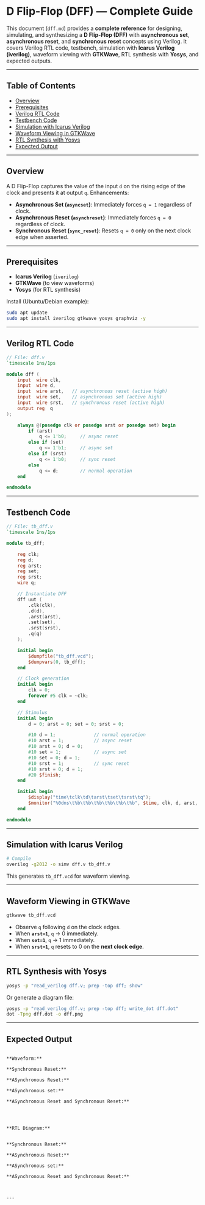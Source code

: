 # D Flip-Flop (DFF) — Complete Guide

This document (`dff.md`) provides a **complete reference** for designing, simulating, and synthesizing a **D Flip-Flop (DFF)** with **asynchronous set**, **asynchronous reset**, and **synchronous reset** concepts using Verilog. It covers Verilog RTL code, testbench, simulation with **Icarus Verilog (iverilog)**, waveform viewing with **GTKWave**, RTL synthesis with **Yosys**, and expected outputs.

---

## Table of Contents

* [Overview](#overview)
* [Prerequisites](#prerequisites)
* [Verilog RTL Code](#verilog-rtl-code)
* [Testbench Code](#testbench-code)
* [Simulation with Icarus Verilog](#simulation-with-icarus-verilog)
* [Waveform Viewing in GTKWave](#waveform-viewing-in-gtkwave)
* [RTL Synthesis with Yosys](#rtl-synthesis-with-yosys)
* [Expected Output](#expected-output)

---

## Overview

A D Flip-Flop captures the value of the input `d` on the rising edge of the clock and presents it at output `q`. Enhancements:

* **Asynchronous Set (`asyncset`)**: Immediately forces `q = 1` regardless of clock.
* **Asynchronous Reset (`asynchreset`)**: Immediately forces `q = 0` regardless of clock.
* **Synchronous Reset (`sync_reset`)**: Resets `q = 0` only on the next clock edge when asserted.

---

## Prerequisites

* **Icarus Verilog** (`iverilog`)
* **GTKWave** (to view waveforms)
* **Yosys** (for RTL synthesis)

Install (Ubuntu/Debian example):

```bash
sudo apt update
sudo apt install iverilog gtkwave yosys graphviz -y
```

---

## Verilog RTL Code

```verilog
// File: dff.v
`timescale 1ns/1ps

module dff (
    input  wire clk,
    input  wire d,
    input  wire arst,   // asynchronous reset (active high)
    input  wire set,    // asynchronous set (active high)
    input  wire srst,   // synchronous reset (active high)
    output reg  q
);

    always @(posedge clk or posedge arst or posedge set) begin
        if (arst)
            q <= 1'b0;     // async reset
        else if (set)
            q <= 1'b1;     // async set
        else if (srst)
            q <= 1'b0;     // sync reset
        else
            q <= d;        // normal operation
    end

endmodule
```

---

## Testbench Code

```verilog
// File: tb_dff.v
`timescale 1ns/1ps

module tb_dff;

    reg clk;
    reg d;
    reg arst;
    reg set;
    reg srst;
    wire q;

    // Instantiate DFF
    dff uut (
        .clk(clk),
        .d(d),
        .arst(arst),
        .set(set),
        .srst(srst),
        .q(q)
    );

    initial begin
        $dumpfile("tb_dff.vcd");
        $dumpvars(0, tb_dff);
    end

    // Clock generation
    initial begin
        clk = 0;
        forever #5 clk = ~clk;
    end

    // Stimulus
    initial begin
        d = 0; arst = 0; set = 0; srst = 0;

        #10 d = 1;              // normal operation
        #10 arst = 1;           // async reset
        #10 arst = 0; d = 0;
        #10 set = 1;            // async set
        #10 set = 0; d = 1;
        #10 srst = 1;           // sync reset
        #10 srst = 0; d = 1;
        #20 $finish;
    end

    initial begin
        $display("time\tclk\td\tarst\tset\tsrst\tq");
        $monitor("%0dns\t%b\t%b\t%b\t%b\t%b\t%b", $time, clk, d, arst, set, srst, q);
    end

endmodule
```

---

## Simulation with Icarus Verilog

```bash
# Compile
overilog -g2012 -o simv dff.v tb_dff.v

```

This generates `tb_dff.vcd` for waveform viewing.

---

## Waveform Viewing in GTKWave

```bash
gtkwave tb_dff.vcd
```

* Observe `q` following `d` on the clock edges.
* When **`arst=1`**, `q` → 0 immediately.
* When **`set=1`**, `q` → 1 immediately.
* When **`srst=1`**, `q` resets to 0 on the **next clock edge**.

---

## RTL Synthesis with Yosys

```bash
yosys -p "read_verilog dff.v; prep -top dff; show"
```

Or generate a diagram file:

```bash
yosys -p "read_verilog dff.v; prep -top dff; write_dot dff.dot"
dot -Tpng dff.dot -o dff.png
```

---

## Expected Output

```

**Waveform:**

**Synchronous Reset:**

**ASynchronous Reset:**

**ASynchronous set:**

**ASynchronous Reset and Synchronous Reset:**




**RTL Diagram:**


**Synchronous Reset:**

**ASynchronous Reset:**

**ASynchronous set:**

**ASynchronous Reset and Synchronous Reset:**



---
